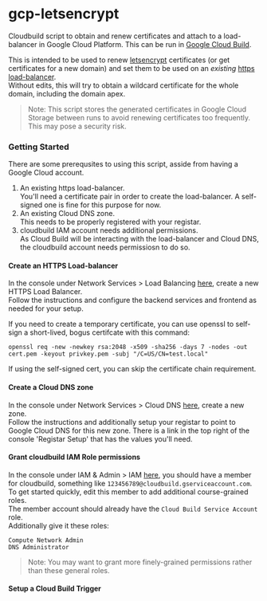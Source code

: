 # gcp-letsencrypt
Cloudbuild script to obtain and renew certificates and attach to a load-balancer in Google Cloud Platform.
This can be run in [Google Cloud Build](https://cloud.google.com/cloud-build/).

This is intended to be used to renew [letsencrypt](https://letsencrypt.org) certificates (or get certificates for a new domain) and set them to be used on an *existing* [https load-balancer](https://cloud.google.com/load-balancing/docs/https/).  
Without edits, this will try to obtain a wildcard certificate for the whole domain, including the domain apex.

> Note: This script stores the generated certificates in Google Cloud Storage between runs to avoid renewing certificates too frequently.  This may pose a security risk.

### Getting Started
There are some prerequsites to using this script, asside from having a Google Cloud account.

1. An existing https load-balancer.  
You'll need a certificate pair in order to create the load-balancer. A self-signed one is fine for this purpose for now.
1. An existing Cloud DNS zone.  
This needs to be properly registered with your registar.
1. cloudbuild IAM account needs additional permissions.  
As Cloud Build will be interacting with the load-balancer and Cloud DNS, the cloudbuild account needs permissiosn to do so.

#### Create an HTTPS Load-balancer
In the console under Network Services > Load Balancing [here](https://console.cloud.google.com/net-services/loadbalancing/loadBalancers/list), create a new HTTPS Load Balancer.  
Follow the instructions and configure the backend services and frontend as needed for your setup.

If you need to create a temporary certificate, you can use openssl to self-sign a short-lived, bogus certifcate with this command:  
```
openssl req -new -newkey rsa:2048 -x509 -sha256 -days 7 -nodes -out cert.pem -keyout privkey.pem -subj "/C=US/CN=test.local"
```
If using the self-signed cert, you can skip the certificate chain requirement.

#### Create a Cloud DNS zone
In the console under Network Services > Cloud DNS [here](https://console.cloud.google.com/net-services/dns), create a new zone.  
Follow the instructions and additionally setup your registar to point to Google Cloud DNS for this new zone.  There is a link in the top right of the console 'Registar Setup' that has the values you'll need.

#### Grant cloudbuild IAM Role permissions
In the console under IAM & Admin > IAM [here](https://console.cloud.google.com/iam-admin/iam), you should have a member for cloudbuild, something like `123456789@cloudbuild.gserviceaccount.com`.  To get started quickly, edit this member to add additional course-grained roles.  
The member account should already have the `Cloud Build Service Account` role.  
Additionally give it these roles:  
```
Compute Network Admin
DNS Administrator
```

> Note: You may want to grant more finely-grained permissions rather than these general roles.

#### Setup a Cloud Build Trigger
